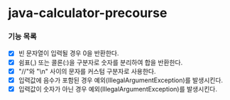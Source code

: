 # java-calculator-precourse

### 기능 목록
- [x] 빈 문자열이 입력될 경우 0을 반환한다.
- [x] 쉼표(,) 또는 콜론(:)을 구분자로 숫자를 분리하여 합을 반환한다.
- [x] "//"와 "\n" 사이의 문자를 커스텀 구분자로 사용한다.
- [x] 입력값에 음수가 포함된 경우 예외(IllegalArgumentException)를 발생시킨다.
- [x] 입력값이 숫자가 아닌 경우 예외(IllegalArgumentException)를 발생시킨다.

